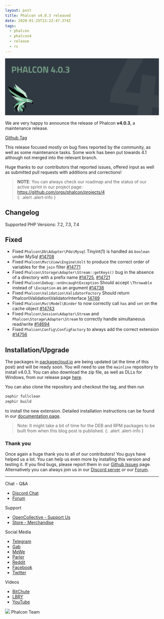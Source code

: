 ```yaml
---
layout: post
title: Phalcon v4.0.3 released
date: 2020-01-25T22:22:47.374Z
tags:
  - phalcon
  - phalcon4
  - release
  - rc
---
```

![](/assets/files/20200125-phalcon4.0.3-release.png)

We are very happy to announce the release of Phalcon **v4.0.3**, a maintenance release. 

<!--more-->

[Github Tag](https://github.com/phalcon/cphalcon/releases/tag/v4.0.3)

This release focused mostly on bug fixes reported by the community, as well as some maintenance tasks. Some work has been put towards 4.1 although not merged into the relevant branch.

Huge thanks to our contributors that reported issues, offered input as well as submitted pull requests with additions and corrections!

> **NOTE**: You can always check our roadmap and the status of our active sprint in our project page: <https://github.com/orgs/phalcon/projects/4>  
{: .alert .alert-info }

## Changelog

Supported PHP Versions: 7.2, 7.3, 7.4

## Fixed

* Fixed `Phalcon\Db\Adapter\Pdo\Mysql` Tinyint(1) is handled as `boolean` under MySql [\#14708](https://github.com/phalcon/cphalcon/issues/14708)
* Fixed `Phalcon\Mvc\View\Engine\Volt` to produce the correct order of variables for the `join` filter [\#14771](https://github.com/phalcon/cphalcon/issues/14771)
* Fixed `Phalcon\Storage\Adapter\Stream::getKeys()` bug in the absence of a directory with a prefix name [\#14725](https://github.com/phalcon/cphalcon/issues/14725), [\#14721](https://github.com/phalcon/cphalcon/pull/14721)
* Fixed `Phalcon\Debug::onUncaughtException` Should accept `\Throwable` instead of `\Exception` as an argument [\#14738](https://github.com/phalcon/cphalcon/pull/14738)
* Fixed `Phalcon\Validation\ValidatorFactory` Should return Phalcon\Validation\ValidatorInterface [14749](https://github.com/phalcon/cphalcon/pull/14749)
* Fixed `Phalcon\Mvc\Model\Binder` to now correctly call `has` and `set` on the cache object [\#14743](https://github.com/phalcon/cphalcon/pull/14743)
* Fixed `Phalcon\Session\Adapter\Stream` and `Phalcon\Storage\Adapter\Stream` to correctly handle simultaneous read/write [\#14694](https://github.com/phalcon/cphalcon/issues/14694)
* Fixed `Phalcon\Config\ConfigFactory` to always add the correct extension [\#14756](https://github.com/phalcon/cphalcon/issues/14756)

## Installation/Upgrade

The packages in [packagecloud.io](https://packagecloud.io/phalcon) are being updated (at the time of this post) and will be ready soon. You will need to use the `mainline` repository to install v4.0.3. You can also download the zip file, as well as DLLs for Windows, from our release page [here](https://github.com/phalcon/cphalcon/releases/tag/v4.0.3).

You can also clone the repository and checkout the tag, and then run

```bash
zephir fullclean
zephir build
```

to install the new extension. Detailed installation instructions can be found in our [documentation page](https://docs.phalcon.io/4.0/en/installation).

> Note: It might take a bit of time for the DEB and RPM packages to be built from when this blog post is published. {: .alert .alert-info }

### Thank you

Once again a huge thank you to all of our contributors! You guys have helped us a lot. You can help us even more by installing this version and testing it. If you find bugs, please report them in our [Github Issues](https://github.com/phalcon/cphalcon/issues) page. Alternatively you can always join us in our [Discord server](https://phalcon.io/discord) or our [Forum](https://phalcon.io/forum).

<hr>

Chat - Q&A

* [Discord Chat](https://phalcon.io/discord)
* [Forum](https://phalcon.link/forum)

Support

* [OpenCollective - Support Us](https://phalcon.io/fund)
* [Store - Merchandise](https://phalcon.io/store)

Social Media

* [Telegram](https://phalcon.io/telegram)
* [Gab](https://phalcon.io/gab)
* [MeWe](https://phalcon.io/mewe)
* [Parler](https://phalcon.io/parler)
* [Reddit](https://phalcon.io/reddit)
* [Facebook](https://phalcon.io/fb)
* [Twitter](https://phalcon.io/t)

Videos

* [BitChute](https://phalcon.io/bitchute)
* [LBRY](https://phalcon.io/lbry)
* [YouTube](https://phalcon.io/youtube)

![](https://assets.phalcon.io/phalcon/images/emoji/heart.png) Phalcon Team
